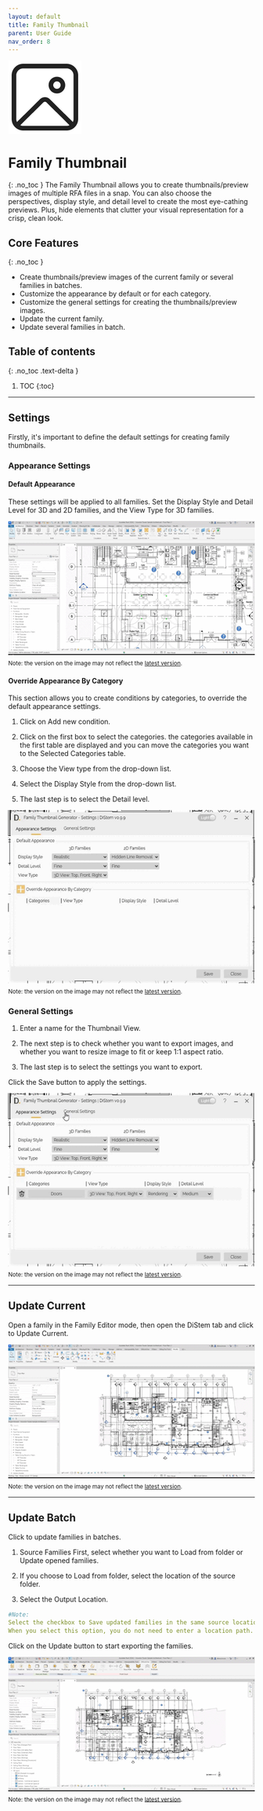 ```yaml
---
layout: default
title: Family Thumbnail
parent: User Guide
nav_order: 8
---
```


![DiStem Family Thumbnail - Effortlessly create thumbnails/preview images of multiple RFA files in a snap](../../assets\images\Family-thumbnail\thumbnail-logo.png)  


# Family Thumbnail
{: .no_toc }
The Family Thumbnail allows you to create thumbnails/preview images of multiple RFA files in a snap. You can also choose the perspectives, display style, and detail level to create the most eye-cathing previews. Plus, hide elements that clutter your visual representation for a crisp, clean look.

## Core Features
{: .no_toc }
- Create thumbnails/preview images of the current family or several families in batches.
- Customize the appearance by default or for each category.
- Customize the general settings for creating the thumbnails/preview images.
- Update the current family.
- Update several families in batch.

## Table of contents
{: .no_toc .text-delta }

1. TOC
{:toc}

---

## Settings

Firstly, it's important to define the default settings for creating family thumbnails.

### Appearance Settings

#### Default Appearance
These settings will be applied to all families. Set the Display Style and Detail Level for 3D and 2D families, and the View Type for 3D families.

![Family Thumbnail - default appearance](../../assets\images\Family-thumbnail\FT-Da-Default.gif)  
<sub>Note: the version on the image may not reflect the [latest version](https://diroots.com/revit-plugins/distem-bundle-for-autodesk-revit/).</sub>

#### Override Appearance By Category

This section allows you to create conditions by categories, to override the default appearance settings.

1. Click on Add new condition.

2. Click on the first box to select the categories. the categories available in the first table are displayed and you can move the categories you want to the Selected Categories table.

3. Choose the View type from the drop-down list.

4. Select the Display Style from the drop-down list.

5. The last step is to select the Detail level.

![Family Thumbnail - override appearance](../../assets\images\Family-thumbnail\FT-As-Override.gif)  
<sub>Note: the version on the image may not reflect the [latest version](https://diroots.com/revit-plugins/distem-bundle-for-autodesk-revit/).</sub>

### General Settings

1. Enter a name for the Thumbnail View.

2. The next step is to check whether you want to export images, and whether you want to resize image to fit or keep 1:1 aspect ratio.

3. The last step is to select the settings you want to export.

Click the Save button to apply the settings.

![Family Thumbnail - general settings](../../assets\images\Family-thumbnail\FT-Gs-General.gif)  
<sub>Note: the version on the image may not reflect the [latest version](https://diroots.com/revit-plugins/distem-bundle-for-autodesk-revit/).</sub>

---

## Update Current

Open a family in the Family Editor mode, then open the DiStem tab and click to Update Current.

![Family Thumbnail - update current family](../../assets\images\Family-thumbnail\FT-Uc-Current.gif)  
<sub>Note: the version on the image may not reflect the [latest version](https://diroots.com/revit-plugins/distem-bundle-for-autodesk-revit/).</sub>

---

## Update Batch

Click to update families in batches.

1. Source Families
First, select whether you want to Load from folder or Update opened families.

2. If you choose to Load from folder, select the location of the source folder.

3. Select the Output Location.

```yaml
#Note:
Select the checkbox to Save updated families in the same source location (backups will be kept).
When you select this option, you do not need to enter a location path.
```
Click on the Update button to start exporting the families.

![Family Thumbnail - update in batch](../../assets\images\Family-thumbnail\FT-Uc-Batch.gif)  
<sub>Note: the version on the image may not reflect the [latest version](https://diroots.com/revit-plugins/distem-bundle-for-autodesk-revit/).</sub>